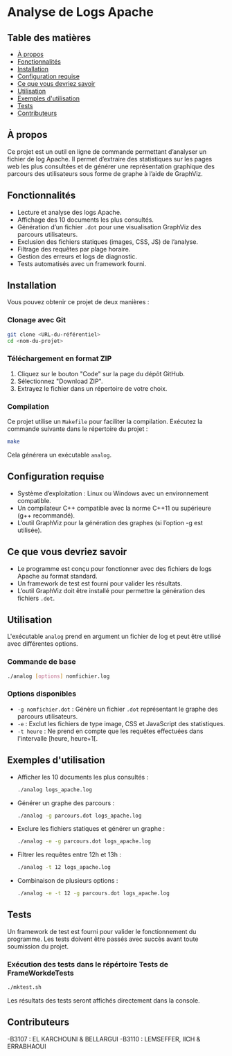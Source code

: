 # Analyse de Logs Apache

## Table des matières
- [À propos](#à-propos)
- [Fonctionnalités](#fonctionnalités)
- [Installation](#installation)
- [Configuration requise](#configuration-requise)
- [Ce que vous devriez savoir](#ce-que-vous-devriez-savoir)
- [Utilisation](#utilisation)
- [Exemples d'utilisation](#exemples-dutilisation)
- [Tests](#tests)
- [Contributeurs](#contributeurs)

## À propos
Ce projet est un outil en ligne de commande permettant d’analyser un fichier de log Apache. Il permet d’extraire des statistiques sur les pages web les plus consultées et de générer une représentation graphique des parcours des utilisateurs sous forme de graphe à l’aide de GraphViz.

## Fonctionnalités
- Lecture et analyse des logs Apache.
- Affichage des 10 documents les plus consultés.
- Génération d’un fichier `.dot` pour une visualisation GraphViz des parcours utilisateurs.
- Exclusion des fichiers statiques (images, CSS, JS) de l’analyse.
- Filtrage des requêtes par plage horaire.
- Gestion des erreurs et logs de diagnostic.
- Tests automatisés avec un framework fourni.

## Installation
Vous pouvez obtenir ce projet de deux manières :

### Clonage avec Git
```sh
git clone <URL-du-référentiel>
cd <nom-du-projet>
```

### Téléchargement en format ZIP
1. Cliquez sur le bouton "Code" sur la page du dépôt GitHub.
2. Sélectionnez "Download ZIP".
3. Extrayez le fichier dans un répertoire de votre choix.

### Compilation
Ce projet utilise un `Makefile` pour faciliter la compilation. Exécutez la commande suivante dans le répertoire du projet :
```sh
make
```
Cela générera un exécutable `analog`.

## Configuration requise
- Système d’exploitation : Linux ou Windows avec un environnement compatible.
- Un compilateur C++ compatible avec la norme C++11 ou supérieure (g++ recommandé).
- L’outil GraphViz pour la génération des graphes (si l’option -g est utilisée).

## Ce que vous devriez savoir
- Le programme est conçu pour fonctionner avec des fichiers de logs Apache au format standard.
- Un framework de test est fourni pour valider les résultats.
- L’outil GraphViz doit être installé pour permettre la génération des fichiers `.dot`.

## Utilisation
L'exécutable `analog` prend en argument un fichier de log et peut être utilisé avec différentes options.

### Commande de base
```sh
./analog [options] nomfichier.log
```

### Options disponibles
- `-g nomfichier.dot` : Génère un fichier `.dot` représentant le graphe des parcours utilisateurs.
- `-e` : Exclut les fichiers de type image, CSS et JavaScript des statistiques.
- `-t heure` : Ne prend en compte que les requêtes effectuées dans l'intervalle [heure, heure+1[.

## Exemples d'utilisation
- Afficher les 10 documents les plus consultés :
  ```sh
  ./analog logs_apache.log
  ```
- Générer un graphe des parcours :
  ```sh
  ./analog -g parcours.dot logs_apache.log
  ```
- Exclure les fichiers statiques et générer un graphe :
  ```sh
  ./analog -e -g parcours.dot logs_apache.log
  ```
- Filtrer les requêtes entre 12h et 13h :
  ```sh
  ./analog -t 12 logs_apache.log
  ```
- Combinaison de plusieurs options :
  ```sh
  ./analog -e -t 12 -g parcours.dot logs_apache.log
  ```

## Tests
Un framework de test est fourni pour valider le fonctionnement du programme. Les tests doivent être passés avec succès avant toute soumission du projet.

### Exécution des tests dans le répértoire Tests de FrameWorkdeTests
```sh
./mktest.sh
```
Les résultats des tests seront affichés directement dans la console.

## Contributeurs
-B3107 : EL KARCHOUNI & BELLARGUI
-B3110 : LEMSEFFER, IICH & ERRABHAOUI
